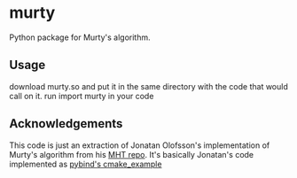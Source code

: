 # murty

Python package for Murty's algorithm. 

## Usage


download murty.so and put it in the same directory with the code that would call on it.
run import murty in your code

## Acknowledgements

This code is just an extraction of Jonatan Olofsson's
implementation of Murty's algorithm from his [MHT repo](https://github.com/jonatanolofsson/mht). 
It's basically Jonatan's code implemented as [pybind's cmake_example](https://github.com/pybind/cmake_example)